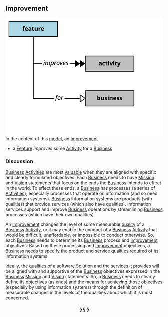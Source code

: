 ## Improvement

<img src="../images/improvement.svg" align="right"/>


In the context of this [model](../README.md#overview), an [Improvement][improvement]

* a [Feature][feature] <i>improves</i> some [Activity][activity] for a [Business][business]

### Discussion


[Business][business] [Activities][activity] are most [valuable][valuable] when they are aligned
with specific and clearly formulated objectives.
Each [Business][business] needs to have [Mission][mission] and [Vision][vision] statements that
focus on the ends the [Business][business] intends to effect in the world.
To effect these ends, a [Business][business] has processes (a series of [Activities][activity]),
especially processes that operate on information (and so need information systems).
[Business][business] information systems are products (with qualities) that provide
services (which also have qualities).
Information services support and improve [Business][business] operations by
streamlining [Business][business] processes (which have their own qualities).

An [Improvement][improvement] changes the level of some measurable [quality][quality]
of a [Business][business] [Activity][activity], or it may enable the conduct
of a [Business][business] [Activity][activity] that would be difficult, unaffordable,
or impossible to conduct otherwise.
So, each [Business][business] needs to determine its [Business][business] process
and [Improvement][improvement] objectives.
Based on these processing and [Improvement][improvement] objectives,
a [Business][business] needs to specify the product and service
qualities required of its information systems.

Ideally, the qualities of a software [Solution][solution] and the services
it provides will be aligned with and supportive of the [Business][business]
objectives expressed in the [Business][business] [Mission][mission] and [Vision][vision] statements.
So, a [Business][business] needs to clearly define its objectives (as ends)
and the means for achieving those objectives
(especially by using information systems) through the definition
of measurable changes in the levels of the qualities about which it is most concerned.



<h4 align="center"><b>&sect; &sect; &sect;</b></h4>

[activity]: activity.md
[activities]: activity.md
[business]: business.md
[businesses]: business.md
[component]: component.md
[components]: component.md
[developer]: developer.md
[developers]: developer.md
[dialog]: dialog.md
[dialogs]: dialog.md
[expector]: expector.md
[expectors]: expector.md
[feature]: feature.md
[features]: feature.md
[governor]: governor.md
[governors]: governor.md
[improvement]: improvement.md
[improvements]: improvement.md
[interface]: interface.md
[interfaces]: interface.md
[mission]: mission.md
[missions]: mission.md
[requestor]: requestor.md
[requestors]: requestor.md
[solution]: solution.md
[solutions]: solution.md
[source]: source.md
[sources]: source.md
[value]: value.md
[values]: value.md
[vision]: vision.md
[visions]: vision.md

[valuable]: value.md
[quality]: https://educery.dev/papers/modeling/quality-alignment/#business-quality-inventory

